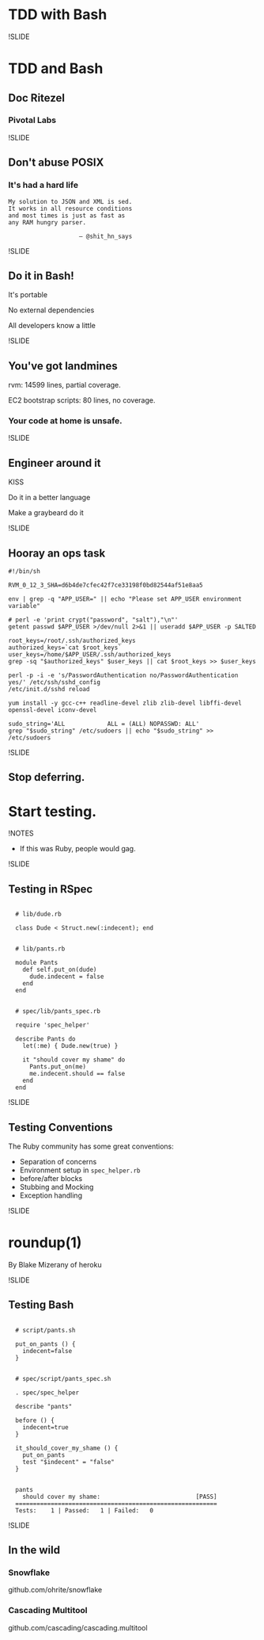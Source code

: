 # TDD with Bash

!SLIDE

# TDD and Bash

## Doc Ritezel
### Pivotal Labs


!SLIDE

## Don't abuse POSIX

### It's had a hard life

    My solution to JSON and XML is sed.
    It works in all resource conditions
    and most times is just as fast as
    any RAM hungry parser.

                        — @shit_hn_says


!SLIDE

## Do it in Bash!

It's portable

No external dependencies

All developers know a little


!SLIDE

## You've got landmines

rvm: 14599 lines, partial coverage.

EC2 bootstrap scripts: 80 lines, no coverage.

### Your code at home is unsafe.


!SLIDE

## Engineer around it

KISS

Do it in a better language

Make a graybeard do it


!SLIDE

## Hooray an ops task

```
#!/bin/sh

RVM_0_12_3_SHA=d6b4de7cfec42f7ce33198f0bd82544af51e8aa5

env | grep -q "APP_USER=" || echo "Please set APP_USER environment variable"

# perl -e 'print crypt("password", "salt"),"\n"'
getent passwd $APP_USER >/dev/null 2>&1 || useradd $APP_USER -p SALTED

root_keys=/root/.ssh/authorized_keys
authorized_keys=`cat $root_keys`
user_keys=/home/$APP_USER/.ssh/authorized_keys
grep -sq "$authorized_keys" $user_keys || cat $root_keys >> $user_keys

perl -p -i -e 's/PasswordAuthentication no/PasswordAuthentication yes/' /etc/ssh/sshd_config
/etc/init.d/sshd reload

yum install -y gcc-c++ readline-devel zlib zlib-devel libffi-devel openssl-devel iconv-devel

sudo_string='ALL            ALL = (ALL) NOPASSWD: ALL'
grep "$sudo_string" /etc/sudoers || echo "$sudo_string" >> /etc/sudoers
```


!SLIDE

## Stop deferring.

# Start testing.

 
!NOTES
* If this was Ruby, people would gag.


!SLIDE

## Testing in RSpec

```

  # lib/dude.rb

  class Dude < Struct.new(:indecent); end
```


```

  # lib/pants.rb

  module Pants
    def self.put_on(dude)
      dude.indecent = false
    end
  end
```

```

  # spec/lib/pants_spec.rb

  require 'spec_helper'

  describe Pants do
    let(:me) { Dude.new(true) }

    it "should cover my shame" do
      Pants.put_on(me)
      me.indecent.should == false
    end
  end
```


!SLIDE

## Testing Conventions

The Ruby community has some great conventions:

* Separation of concerns
* Environment setup in `spec_helper.rb`
* before/after blocks
* Stubbing and Mocking
* Exception handling


!SLIDE

# roundup(1)

By Blake Mizerany of heroku


!SLIDE

## Testing Bash

```

  # script/pants.sh

  put_on_pants () {
    indecent=false
  }
```

```

  # spec/script/pants_spec.sh

  . spec/spec_helper

  describe "pants"

  before () {
    indecent=true
  }

  it_should_cover_my_shame () {
    put_on_pants
    test "$indecent" = "false"
  }
```

```

  pants
    should cover my shame:                           [PASS]
  =========================================================
  Tests:    1 | Passed:   1 | Failed:   0
```

!SLIDE

## In the wild

### Snowflake

github.com/ohrite/snowflake




### Cascading Multitool

github.com/cascading/cascading.multitool
